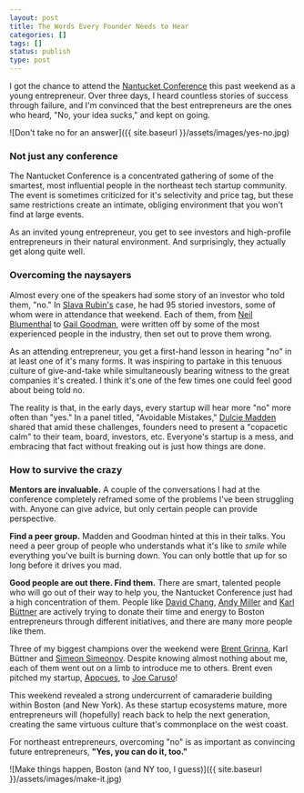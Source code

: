 ```yaml
---
layout: post
title: The Words Every Founder Needs to Hear
categories: []
tags: []
status: publish
type: post
---
```

I got the chance to attend the [Nantucket Conference](http://www.nantucketconference.com/) this past weekend as a young entrepreneur. Over three days, I heard countless stories of success through failure, and I'm convinced that the best entrepreneurs are the ones who heard, "No, your idea sucks," and kept on going.

![Don't take no for an answer]({{ site.baseurl }}/assets/images/yes-no.jpg)

### Not just any conference

The Nantucket Conference is a concentrated gathering of some of the smartest, most influential people in the northeast tech startup community. The event is sometimes criticized for it's selectivity and price tag, but these same restrictions create an intimate, obliging environment that you won't find at large events.

As an invited young entrepreneur, you get to see investors and high-profile entrepreneurs in their natural environment. And surprisingly, they actually get along quite well.

### Overcoming the naysayers

Almost every one of the speakers had some story of an investor who told them, "no." In [Slava Rubin's](https://twitter.com/gogoSlava) case, he had 95 storied investors, some of whom were in attendance that weekend. Each of them, from [Neil Blumenthal](https://twitter.com/NeilBlumenthal) to [Gail Goodman](https://twitter.com/Gail_Goodman), were written off by some of the most experienced people in the industry, then set out to prove them wrong.

As an attending entrepreneur, you get a first-hand lesson in hearing "no" in at least one of it's many forms. It was inspiring to partake in this tenuous culture of give-and-take while simultaneously bearing witness to the great companies it's created. I think it's one of the few times one could feel good about being told no.

The reality is that, in the early days, every startup will hear more "no" more often than "yes." In a panel titled, "Avoidable Mistakes," [Dulcie Madden](https://twitter.com/dulciemadden) shared that amid these challenges, founders need to present a "copacetic calm" to their team, board, investors, etc. Everyone's startup is a mess, and embracing that fact without freaking out is just how things are done.

### How to survive the crazy

**Mentors are invaluable.** A couple of the conversations I had at the conference completely reframed some of the problems I've been struggling with. Anyone can give advice, but only certain people can provide perspective.

**Find a peer group.** Madden and Goodman hinted at this in their talks. You need a peer group of people who understands what it's like to *smile* while everything you've built is burning down. You can only bottle that up for so long before it drives you mad.

**Good people are out there. Find them.** There are smart, talented people who will go out of their way to help you, the Nantucket Conference just had a high concentration of them. People like [David Chang](https://twitter.com/changds), [Andy Miller](https://twitter.com/InnovationAndy) and [Karl Büttner](https://twitter.com/karlbuttner) are actively trying to donate their time and energy to Boston entrepreneurs through different initiatives, and there are many more people like them.

Three of my biggest champions over the weekend were [Brent Grinna](https://twitter.com/brentgrinna), Karl Büttner and [Simeon Simeonov](https://twitter.com/simeons). Despite knowing almost nothing about me, each of them went out on a limb to introduce me to others. Brent even pitched my startup, [Appcues](http://appcues.com), to [Joe Caruso](https://twitter.com/joecaruso2020)!

This weekend revealed a strong undercurrent of camaraderie building within Boston (and New York). As these startup ecosystems mature, more entrepreneurs will (hopefully) reach back to help the next generation, creating the same virtuous culture that's commonplace on the west coast.

For northeast entrepreneurs, overcoming "no" is as important as convincing future entrepreneurs, **"Yes, you can do it, too."**

![Make things happen, Boston (and NY too, I guess)]({{ site.baseurl }}/assets/images/make-it.jpg)
